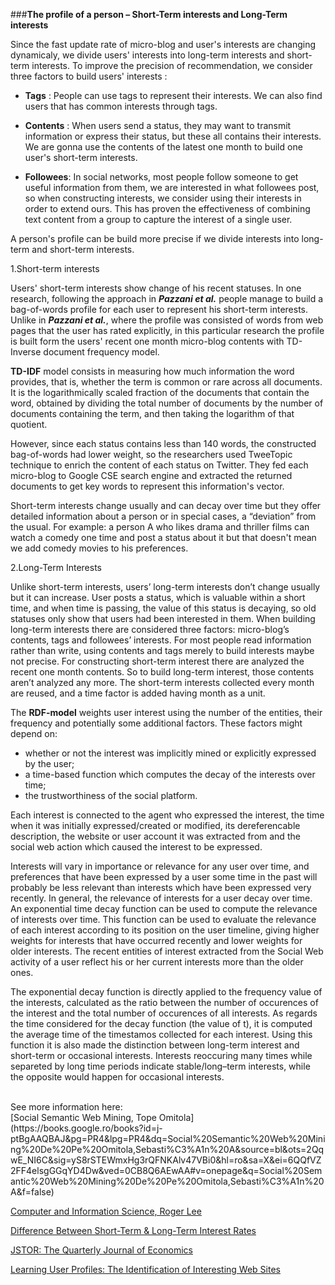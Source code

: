 
###**The profile of a person – Short-Term interests and Long-Term interests**

Since the fast update rate of micro-blog and user's interests are changing dynamicaly, we divide users' interests into long-term interests and short-term interests. To improve the precision of recommendation, we consider three factors to build users' interests :

- **Tags** : People can use tags to represent their interests. We can also find users that has common interests through tags.
- **Contents** : When users send a status, they may want to transmit information or express their status, but these all contains their interests. We are gonna use the contents of the latest one month to build one user's short-term interests.
 
- **Followees**: In social networks, most people follow someone to get useful information from them, we are interested in what followees post, so when constructing interests, we consider using their interests in order to extend ours. This has proven the effectiveness of combining text content from a group to capture the interest of a single user.

A person's profile can be build more precise if we divide interests into long-term and short-term interests. 

1.Short-term interests

Users' short-term interests show change of his recent statuses. In one research, following the approach in ***Pazzani et al.*** people manage to build a bag-of-words profile for each user to represent his short-term interests. Unlike in ***Pazzani et al.***, where the profile was consisted of words from web pages that the user has rated explicitly, in this particular research the profile is built form the users' recent one month micro-blog contents with TD-Inverse document frequency model.

**TD-IDF** model consists in measuring how much information the word provides, that is, whether the term is common or rare across all documents. It is the logarithmically scaled fraction of the documents that contain the word, obtained by dividing the total number of documents by the number of documents containing the term, and then taking the logarithm of that quotient.


However, since each status contains less than 140 words, the constructed bag-of-words had lower weight, so the researchers used TweeTopic technique to enrich the content of each status on Twitter. They fed each micro-blog to Google CSE search engine and extracted the returned documents to get key words to represent this information's vector.

Short-term interests change usually and can decay over time but they offer detailed information about a person or in special cases, a “deviation” from the usual. For example: a person A who likes drama and thriller films can watch  a comedy one time and post a status about it but that doesn't mean we add comedy movies to his preferences.

 2.Long-Term Interests 

Unlike short-term interests, users’ long-term interests don’t change usually but it can increase. User posts a status, which is valuable within a short time, and when time is passing, the value of this status is decaying, so old statuses only show that users had been interested in them.
When building long-term interests there are considered three factors: micro-blog’s contents, tags and followees’ interests. For most people read information rather than write, using contents and tags merely to build interests maybe not precise. 
For constructing short-term interest there are analyzed the recent one month contents. So to build long-term interest, those contents aren’t analyzed any more. The short-term interests collected every month are reused, and a time factor is added having month as a unit.

The **RDF-model** weights user interest using the number of the entities, their frequency and potentially some additional factors. These factors might depend on:

 - whether or not the interest was implicitly mined or explicitly expressed by the user;
 - a time-based function which computes the decay of the interests over time;
 - the trustworthiness of the social platform.

Each interest is connected to the agent who expressed the interest, the time when it was initially expressed/created or modified, its dereferencable description, the website or user account it was extracted from and the social web action which caused the interest to be expressed.

Interests will vary in importance or relevance for any user over time, and preferences that have been expressed by a user some time in the past will probably be less relevant than interests which have been expressed very recently. In general, the relevance of interests for a user decay over time. 
An exponential time decay  function can be used to compute the relevance of interests over time. This function can be used to evaluate the relevance of each interest according to its position on the user timeline, giving higher weights for interests that have occurred recently and lower weights for older interests. The recent entities of interest extracted from the Social Web activity of a user reflect his or her current interests more than the older ones.

The exponential decay function is directly applied to the frequency value of the interests, calculated as the ratio between the number of occurences of the interest and the total number of occurences of all interests. As regards the time considered for the decay function (the value of t), it is computed the average time of the timestamos collected for each interest. 
Using this function it is also made the distinction between long-term interest and short-term or occasional interests. Interests reoccuring many times while separeted by long time periods indicate stable/long–term interests, while the opposite would happen for occasional interests.


<br>
See more information here:
<br>
[Social Semantic Web Mining, Tope Omitola](https://books.google.ro/books?id=j-ptBgAAQBAJ&pg=PR4&lpg=PR4&dq=Social%20Semantic%20Web%20Mining%20De%20Pe%20Omitola,Sebasti%C3%A1n%20A&source=bl&ots=2QqwE_NI6C&sig=yS8rSTEWmxHg3rQFNKAlv47VBi0&hl=ro&sa=X&ei=6QQfVZ2FF4elsgGGqYD4Dw&ved=0CB8Q6AEwAA#v=onepage&q=Social%20Semantic%20Web%20Mining%20De%20Pe%20Omitola,Sebasti%C3%A1n%20A&f=false)

[Computer and Information Science, Roger Lee ](https://books.google.ro/books?id=pO2XBAAAQBAJ&printsec=frontcover&hl=ro#v=onepage&q&f=false)

[Difference Between Short-Term & Long-Term Interest Rates](http://people.opposingviews.com/difference-between-shortterm-longterm-interest-rates-7496.html)

[JSTOR: The Quarterly Journal of Economics](http://www.jstor.org/discover/10.2307/2118356?sid=21105853199011&uid=3738920&uid=4&uid=2)

[Learning User Profiles: The Identification of Interesting Web Sites](http://www.ics.uci.edu/~pazzani/Publications/SW-MLJ.pdf%29) 




